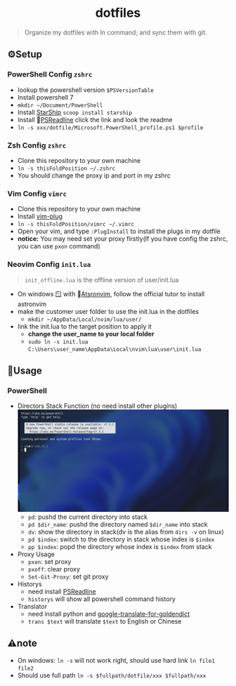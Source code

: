 <h1 align=center>
dotfiles
</h1>

> Organize my dotfiles with ln command; and sync them with git.

## ⚙️Setup

### PowerShell Config `zshrc`

- lookup the powershell version `$PSVersionTable`
- Install powershell 7
- `mkdir ~/Document/PowerShell`
- Install [StarShip](https://github.com/starship/starship) `scoop install starship`
- Install :link:[PSReadline](https://github.com/PowerShell/PSReadLine) click the link and look the readme
- `ln -s xxx/dotfile/Microsoft.PowerShell_profile.ps1 $profile`

### Zsh Config `zshrc`

- Clone this repository to your own machine
- `ln -s thisFoldPosition ~/.zshrc`
- You should change the proxy ip and port in my zshrc

### Vim Config `vimrc`

- Clone this repository to your own machine
- Install [vim-plug](https://github.com/junegunn/vim-plug)
- `ln -s thisFoldPosition/vimrc ~/.vimrc`
- Open your vim, and type `:PlugInstall` to install the plugs in my dotfile
- **notice:** You may need set your proxy firstly(If you have config the zshrc, you can use `pxon` command)

### Neovim Config `init.lua`

> `init_offline.lua` is the offline version of user/init.lua

- On windows :window: with :link:[Atsronvim](https://astronvim.github.io/), follow the official tutor to install astronvim
- make the customer user folder to use the init.lua in the dotfiles
  - `mkdir ~/AppData/Local/nvim/lua/user/`
- link the init.lua to the target position to apply it
  - **change the user_name to your local folder**
  - `sudo ln -s init.lua C:\Users\user_name\AppData\Local\nvim\lua\user\init.lua`

## :toolbox:Usage

### PowerShell

- Directors Stack Function (no need install other plugins)
  ![dir_stack_demo](res/dir_stack_demo.gif)
  - `pd`: pushd the current directory into stack
  - `pd $dir_name`: pushd the directory named `$dir_name` into stack
  - `dv`: show the directory in stack(dv is the alias from `dirs -v` on linux)
  - `pd $index`: switch to the directory in stack whose index is `$index`
  - `pp $index`: popd the directory whose index is `$index` from stack
- Proxy Usage
  - `pxon`: set proxy
  - `pxoff`: clear proxy
  - `Set-Git-Proxy`: set git proxy
- Historys
  - need install [PSReadline](https://github.com/PowerShell/PSReadLine)
  - `historys` will show all powershell command history
- Translator
  - need install python and [google-translate-for-goldendict](https://github.com/xinebf/google-translate-for-goldendict)
  - `trans $text` will translate `$text` to English or Chinese

## :warning:note

- On windows: `ln -s` will not work right, should use hard link `ln file1 file2`
- Should use full path `ln -s $fullpath/dotfile/xxx $fullpath/xxx`
